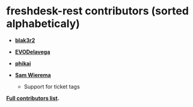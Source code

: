 freshdesk-rest contributors (sorted alphabeticaly)
============================================

* **[blak3r2](https://github.com/blak3r2)**
* **[EVODelavega](https://github.com/EVODelavega)**
* **[phikai](https://github.com/phikai)**
* **[Sam Wierema](https://github.com/samwierema)**

  * Support for ticket tags

**[Full contributors list](https://github.com/EVODelavega/freshdesk-rest/contributors).**
